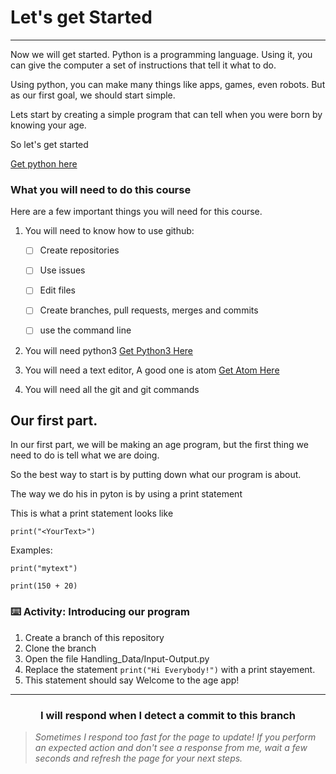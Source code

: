 # Let's get Started

---


Now we will get started. Python is a programming language. Using it, you can give the computer a set of instructions that tell it what to do.

Using python, you can make many things like apps, games, even robots. But as our first goal, we should start simple.

Lets start by creating a simple program that can tell when you were born by knowing your age.

So let's get started

[Get python here](https://python.org)

### What you will need to do this course

Here are a few important things you will need for this course.

1. You will need to know how to use github:

    - [ ] Create repositories
  
    - [ ] Use issues
  
    - [ ] Edit files
  
    - [ ] Create branches, pull requests, merges and commits
  
    - [ ] use the command line

2. You will need python3 [Get Python3 Here](https://python.org)

3. You will need a text editor, A good one is atom [Get Atom Here](https://www.atom.io)

3. You will need all the git and git commands


## Our first part.

In our first part, we will be making an age program, but the first thing we need to do is tell what we are doing.

So the best way to start is by putting down what our program is about.

The way we do his in pyton is by using a print statement

This is what a print statement looks like

`print("<YourText>")`

Examples:

 `print("mytext")`
 
 `print(150 + 20)`


### :keyboard: Activity: Introducing our program

1. Create a branch of this repository
2. Clone the branch
3. Open the file Handling_Data/Input-Output.py
4. Replace the statement  `print("Hi Everybody!")` with a print stayement.
5. This statement should say Welcome to the age app!

<hr>
<h3 align="center">I will respond when I detect a commit to this branch</h3>

> _Sometimes I respond too fast for the page to update! If you perform an expected action and don't see a response from me, wait a few seconds and refresh the page for your next steps._
